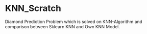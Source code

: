 # KNN_Scratch
Diamond Prediction Problem which is solved on KNN-Algorithm and comparison between Sklearn KNN and Own KNN Model.
